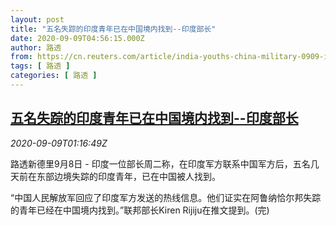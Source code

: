 ```yaml
---
layout: post
title: "五名失踪的印度青年已在中国境内找到--印度部长"
date: 2020-09-09T04:56:15.000Z
author: 路透
from: https://cn.reuters.com/article/india-youths-china-military-0909-idCNKBS260057
tags: [ 路透 ]
categories: [ 路透 ]
---
```

<!--1599627375000-->
[五名失踪的印度青年已在中国境内找到--印度部长](https://cn.reuters.com/article/india-youths-china-military-0909-idCNKBS260057)
------

<div>
<div><i>2020-09-09T01:16:49Z</i></div><p>路透新德里9月8日 - 印度一位部长周二称，在印度军方联系中国军方后，五名几天前在东部边境失踪的印度青年，已在中国被人找到。</p><p>“中国人民解放军回应了印度军方发送的热线信息。他们证实在阿鲁纳恰尔邦失踪的青年已经在中国境内找到。”联邦部长Kiren Rijiju在推文提到。(完)</p>
</div>
